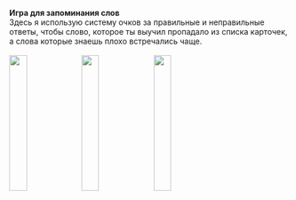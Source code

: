 **Игра для запоминания слов**\
Здесь я использую систему очков за правильные и неправильные ответы, чтобы слово, которое ты выучил пропадало из списка карточек, а слова которые знаешь плохо встречались чаще.\
\
<img src= "https://user-images.githubusercontent.com/76995695/144720159-5605452f-cbec-469a-8e5a-92d7751fd254.png" width=25% height=25%> <img src= "https://user-images.githubusercontent.com/76995695/144720150-d74cb1b4-77c5-4439-9b49-edaed71d3f18.png" width=25% height=25%> <img src= "https://user-images.githubusercontent.com/76995695/144720219-f684b8fb-52e2-43f1-bd3a-4ba83b5f012f.mov" width=25% height=25%> 

